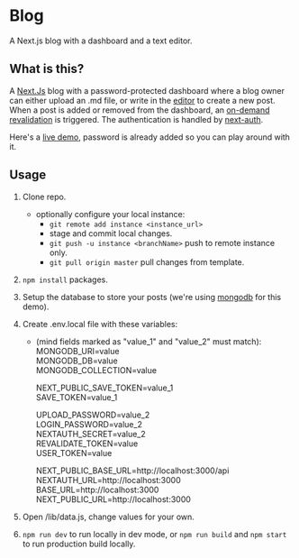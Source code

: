 # Blog

A Next.js blog with a dashboard and a text editor.

## What is this?

A [Next.Js](https://nextjs.org) blog with a password-protected dashboard where a blog owner can either upload an .md file, or write in the [editor](https://github.com/uiwjs/react-md-editor) to create a new post. When a post is added or removed from the dashboard, an [on-demand revalidation](https://nextjs.org/docs/basic-features/data-fetching/incremental-static-regeneration#on-demand-revalidation-beta) is triggered. The authentication is handled by [next-auth](https://next-auth.js.org).

Here's a [live demo](https://blog-gmzi.vercel.app), password is already added so you can play around with it.

## Usage

1. Clone repo.
   - optionally configure your local instance:
     - `git remote add instance <instance_url>`
     - stage and commit local changes.
     - `git push -u instance <branchName>` push to remote instance only.
     - `git pull origin master` pull changes from template.
2. `npm install` packages.
3. Setup the database to store your posts (we're using [mongodb](https://www.mongodb.com) for this demo).
4. Create .env.local file with these variables:

   - (mind fields marked as "value_1" and "value_2" must match):  
      MONGODB_URI=value  
      MONGODB_DB=value  
      MONGODB_COLLECTION=value

     NEXT_PUBLIC_SAVE_TOKEN=value_1  
      SAVE_TOKEN=value_1

     UPLOAD_PASSWORD=value_2  
      LOGIN_PASSWORD=value_2  
      NEXTAUTH_SECRET=value_2  
      REVALIDATE_TOKEN=value  
      USER_TOKEN=value

     NEXT_PUBLIC_BASE_URL=http://localhost:3000/api  
      NEXTAUTH_URL=http://localhost:3000  
      BASE_URL=http://localhost:3000  
      NEXT_PUBLIC_URL=http://localhost:3000

5. Open /lib/data.js, change values for your own.
6. `npm run dev` to run locally in dev mode, or `npm run build` and `npm start` to run production build locally.
